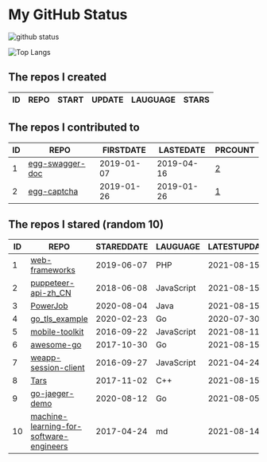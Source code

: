 # My GitHub Status

<img src="https://github-readme-stats-1.yihong0618.vercel.app/api?username=jc-lathander&show_icons=true&&&hide_title=true&count_private=true" alt="github status" />

![Top Langs](https://github-readme-stats-1.yihong0618.vercel.app/api/top-langs/?username=jc-lathander&layout=compact)

<!--START_SECTION:my_github-->
## The repos I created
| ID | REPO | START | UPDATE | LAUGUAGE | STARS |
|----|------|-------|--------|----------|-------|

## The repos I contributed to
| ID |                                REPO                                | FIRSTDATE  | LASTEDATE  |                                          PRCOUNT                                           |
|----|--------------------------------------------------------------------|------------|------------|--------------------------------------------------------------------------------------------|
|  1 | [egg-swagger-doc](https://github.com/Yanshijie-EL/egg-swagger-doc) | 2019-01-07 | 2019-04-16 | [2](https://github.com/Yanshijie-EL/egg-swagger-doc/pulls?q=is%3Apr+author%3Ajc-lathander) |
|  2 | [egg-captcha](https://github.com/Raoul1996/egg-captcha)            | 2019-01-26 | 2019-01-26 | [1](https://github.com/Raoul1996/egg-captcha/pulls?q=is%3Apr+author%3Ajc-lathander)        |

## The repos I stared (random 10)
| ID |                                                     REPO                                                      | STAREDDATE |  LAUGUAGE  | LATESTUPDATE |
|----|---------------------------------------------------------------------------------------------------------------|------------|------------|--------------|
|  1 | [web-frameworks](https://github.com/the-benchmarker/web-frameworks)                                           | 2019-06-07 | PHP        | 2021-08-15   |
|  2 | [puppeteer-api-zh_CN](https://github.com/zhaoqize/puppeteer-api-zh_CN)                                        | 2018-06-08 | JavaScript | 2021-08-15   |
|  3 | [PowerJob](https://github.com/PowerJob/PowerJob)                                                              | 2020-08-04 | Java       | 2021-08-15   |
|  4 | [go_tls_example](https://github.com/michelia/go_tls_example)                                                  | 2020-02-23 | Go         | 2020-07-30   |
|  5 | [mobile-toolkit](https://github.com/angular/mobile-toolkit)                                                   | 2016-09-22 | JavaScript | 2021-08-11   |
|  6 | [awesome-go](https://github.com/avelino/awesome-go)                                                           | 2017-10-30 | Go         | 2021-08-15   |
|  7 | [weapp-session-client](https://github.com/CFETeam/weapp-session-client)                                       | 2016-09-27 | JavaScript | 2021-04-24   |
|  8 | [Tars](https://github.com/TarsCloud/Tars)                                                                     | 2017-11-02 | C++        | 2021-08-15   |
|  9 | [go-jaeger-demo](https://github.com/xinliangnote/go-jaeger-demo)                                              | 2020-08-12 | Go         | 2021-08-05   |
| 10 | [machine-learning-for-software-engineers](https://github.com/ZuzooVn/machine-learning-for-software-engineers) | 2017-04-24 | md         | 2021-08-14   |

<!--END_SECTION:my_github-->
